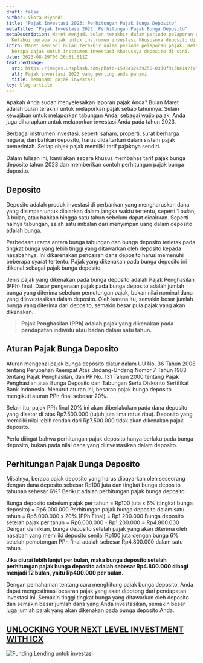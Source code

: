 ```yaml
---
draft: false
author: Vlora Riyandi
title: "Pajak Investasi 2023: Perhitungan Pajak Bunga Deposito"
metaTitle: "Pajak Investasi 2023: Perhitungan Pajak Bunga Deposito"
metaDescription: Maret menjadi bulan terakhir dalam periode pelaporan pajak.
  Ketahui berapa pajak untuk instrumen investasi khususnya deposito di sini.
intro: Maret menjadi bulan terakhir dalam periode pelaporan pajak. Ketahui
  berapa pajak untuk instrumen investasi khususnya deposito di sini.
date: 2023-08-29T06:26:51.611Z
featuredImage:
  src: https://images.unsplash.com/photo-1598432439250-0330f9130e14?ixlib=rb-4.0.3&ixid=MnwxMjA3fDB8MHxwaG90by1wYWdlfHx8fGVufDB8fHx8&auto=format&fit=crop&w=870&q=80
  alt: Pajak investasi 2023 yang penting anda pahami
  title: memahami pajak investasi
key: blog-article
---
```

Apakah Anda sudah menyelesaikan laporan pajak Anda? Bulan Maret adalah bulan terakhir untuk melaporkan pajak setiap tahunnya. Selain kewajiban untuk melaporkan tabungan Anda, sebagai wajib pajak, Anda juga diharapkan untuk melaporkan investasi Anda pada tahun 2023.

Berbagai instrumen investasi, seperti saham, properti, surat berharga negara, dan bahkan deposito, harus didaftarkan dalam sistem pajak pemerintah. Setiap objek pajak memiliki tarif pajaknya sendiri.

Dalam tulisan ini, kami akan secara khusus membahas tarif pajak bunga deposito tahun 2023 dan memberikan contoh perhitungan pajak bunga deposito.

## Deposito

Deposito adalah produk investasi di perbankan yang mengharuskan dana yang disimpan untuk dibiarkan dalam jangka waktu tertentu, seperti 1 bulan, 3 bulan, atau bahkan hingga satu tahun sebelum dapat dicairkan. Seperti halnya tabungan, salah satu imbalan dari menyimpan uang dalam deposito adalah bunga.

Perbedaan utama antara bunga tabungan dan bunga deposito terletak pada tingkat bunga yang lebih tinggi yang ditawarkan oleh deposito kepada nasabahnya. Ini dikarenakan pencairan dana deposito harus memenuhi beberapa syarat tertentu. Pajak yang dikenakan pada bunga deposito ini dikenal sebagai pajak bunga deposito.

Jenis pajak yang dikenakan pada bunga deposito adalah Pajak Penghasilan (PPh) final. Dasar pengenaan pajak pada bunga deposito adalah jumlah bunga yang diterima sebelum pemotongan pajak, bukan nilai nominal dana yang diinvestasikan dalam deposito. Oleh karena itu, semakin besar jumlah bunga yang diterima dari deposito, semakin besar pula pajak yang akan dikenakan.

> **Pajak Penghasilan (PPh) adalah pajak yang dikenakan pada pendapatan individu atau badan dalam satu tahun.**

## Aturan Pajak Bunga Deposito

Aturan mengenai pajak bunga deposito diatur dalam UU No. 36 Tahun 2008 tentang Perubahan Keempat Atas Undang-Undang Nomor 7 Tahun 1983 tentang Pajak Penghasilan, dan PP No. 131 Tahun 2000 tentang Pajak Penghasilan atas Bunga Deposito dan Tabungan Serta Diskonto Sertifikat Bank Indonesia. Menurut aturan ini, besaran pajak bunga deposito mengikuti aturan PPh final sebesar 20%.

Selain itu, pajak PPh final 20% ini akan diberlakukan pada dana deposito yang disetor di atas Rp7.500.000 (tujuh juta lima ratus ribu). Deposito yang memiliki nilai lebih rendah dari Rp7.500.000 tidak akan dikenakan pajak deposito.

Perlu diingat bahwa perhitungan pajak deposito hanya berlaku pada bunga deposito, bukan pada nilai dana yang diinvestasikan dalam deposito.

## Perhitungan Pajak Bunga Deposito

Misalnya, berapa pajak deposito yang harus dibayarkan oleh seseorang dengan dana deposito sebesar Rp100 juta dan tingkat bunga deposito tahunan sebesar 6%? Berikut adalah perhitungan pajak bunga deposito:

Bunga deposito sebelum pajak per tahun = Rp100 juta x 6% (tingkat bunga deposito) = Rp6.000.000
Perhitungan pajak bunga deposito dalam satu tahun = Rp6.000.000 x 20% (PPh Final) = Rp1.200.000
Bunga deposito setelah pajak per tahun = Rp6.000.000 - Rp1.200.000 = Rp4.800.000
Dengan demikian, bunga deposito setelah pajak yang akan diterima oleh nasabah yang memiliki deposito senilai Rp100 juta dengan bunga 6% setelah pemotongan PPh final adalah sebesar Rp4.800.000 dalam satu tahun.

**Jika diurai lebih lanjut per bulan, maka bunga deposito setelah perhitungan pajak bunga deposito adalah sebesar Rp4.800.000 dibagi menjadi 12 bulan, yaitu Rp400.000 per bulan.**

Dengan pemahaman tentang cara menghitung pajak bunga deposito, Anda dapat mengestimasi besaran pajak yang akan dipotong dari pendapatan investasi ini. Semakin tinggi tingkat bunga yang ditawarkan oleh deposito dan semakin besar jumlah dana yang Anda investasikan, semakin besar juga jumlah pajak yang akan dikenakan pada bunga deposito Anda.

## [UNLOCKING YOUR NEXT LEVEL INVESTMENT WITH ICX](https://icx.id/?utm_source=content_blog&utm_medium=blog&utm_campaign=blog&utm_id=content_blog&utm_content=blog_content)

![Funding Lending untuk investasi](https://icx.id/img/snapinsta.app_346119647_1435083573982006_484823168912654359_n_1080-1-.jpg "sistem funding dan lending untuk pendanaan bisnis dan investasi")